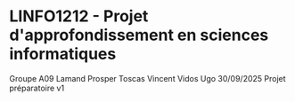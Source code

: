 # LINFO1212 - Projet d'approfondissement en sciences informatiques
Groupe A09
Lamand Prosper
Toscas Vincent
Vidos Ugo
30/09/2025
Projet préparatoire v1 
